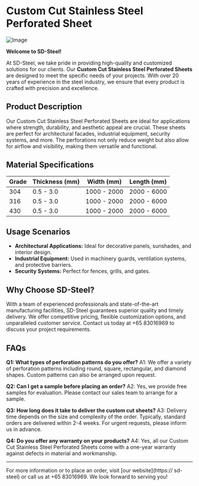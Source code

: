 # Custom Cut Stainless Steel Perforated Sheet

![Image](https://github.com/user-attachments/assets/2567258e-e124-4816-932d-1809bd27ef0b)

**Welcome to SD-Steel!**

At SD-Steel, we take pride in providing high-quality and customized solutions for our clients. Our **Custom Cut Stainless Steel Perforated Sheets** are designed to meet the specific needs of your projects. With over 20 years of experience in the steel industry, we ensure that every product is crafted with precision and excellence.

## Product Description

Our Custom Cut Stainless Steel Perforated Sheets are ideal for applications where strength, durability, and aesthetic appeal are crucial. These sheets are perfect for architectural facades, industrial equipment, security systems, and more. The perforations not only reduce weight but also allow for airflow and visibility, making them versatile and functional.

## Material Specifications

| Grade         | Thickness (mm) | Width (mm) | Length (mm) |
|---------------|----------------|------------|-------------|
| 304           | 0.5 - 3.0      | 1000 - 2000| 2000 - 6000 |
| 316           | 0.5 - 3.0      | 1000 - 2000| 2000 - 6000 |
| 430           | 0.5 - 3.0      | 1000 - 2000| 2000 - 6000 |

## Usage Scenarios

- **Architectural Applications:** Ideal for decorative panels, sunshades, and interior design.
- **Industrial Equipment:** Used in machinery guards, ventilation systems, and protective barriers.
- **Security Systems:** Perfect for fences, grills, and gates.

## Why Choose SD-Steel?

With a team of experienced professionals and state-of-the-art manufacturing facilities, SD-Steel guarantees superior quality and timely delivery. We offer competitive pricing, flexible customization options, and unparalleled customer service. Contact us today at +65 83016969 to discuss your project requirements.

## FAQs

**Q1: What types of perforation patterns do you offer?**
A1: We offer a variety of perforation patterns including round, square, rectangular, and diamond shapes. Custom patterns can also be arranged upon request.

**Q2: Can I get a sample before placing an order?**
A2: Yes, we provide free samples for evaluation. Please contact our sales team to arrange for a sample.

**Q3: How long does it take to deliver the custom cut sheets?**
A3: Delivery time depends on the size and complexity of the order. Typically, standard orders are delivered within 2-4 weeks. For urgent requests, please inform us in advance.

**Q4: Do you offer any warranty on your products?**
A4: Yes, all our Custom Cut Stainless Steel Perforated Sheets come with a one-year warranty against defects in material and workmanship.

---

For more information or to place an order, visit [our website](https:// sd-steel) or call us at +65 83016969. We look forward to serving you!
